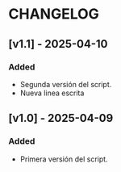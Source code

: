 # CHANGELOG

## [v1.1] - 2025-04-10
### Added
- Segunda versión del script.
- Nueva linea escrita
## [v1.0] - 2025-04-09
### Added
- Primera versión del script.

